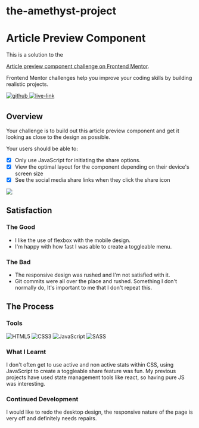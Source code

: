 ﻿# the-amethyst-project
<!-- USE THIS TEMPLATE FOR FUTURE FRONTEND MENTOR PROJECTS, CLEAN CONSISTENT README'S FOR ALL PROJECTS - PAST SELF. -->

<!-- REPLACE HREFS & PROJECT NAMES -->
<h1>Article Preview Component</h1>
<p>
  This is a solution to the 
  
  [Article preview component challenge on Frontend Mentor](https://www.frontendmentor.io/challenges/article-preview-component-dYBN_pYFT).
  
  Frontend Mentor challenges help you improve your coding skills by building realistic projects. 
</p>

<!-- REPLACE HREFS -->
<a href="https://www.frontendmentor.io/solutions/article-preview-component-with-sass-lysjyshB6" target="_blank">
  <img src=https://img.shields.io/badge/solution-3e54a3?&style=for-the-badge&logo=frontendmentor&logoColor=white alt=github style="margin-bottom: 5px;" />
</a>
<a href="https://laughing-khorana-5fc194.netlify.app/" target="_blank">
  <img src=https://img.shields.io/badge/live%20demo-lightgreen?&style=for-the-badge&logo=html5&logoColor=333 alt=live-link style="margin-bottom: 5px;" />
</a>

<!-- REPLACE TASKS -->
<h2>Overview</h2>
Your challenge is to build out this article preview component and get it looking as close to the design as possible.

Your users should be able to:
- [x] Only use JavaScript for initiating the share options.
- [x] View the optimal layout for the component depending on their device's screen size
- [x] See the social media share links when they click the share icon

<!-- IMAGE MAY NEED REPLACING -->
![](./design/mobile-design.jpg)

<!-- REPLACE LIST ITEMS -->
<h2>Satisfaction</h2>
<h3>The Good</h3>
  <ul>
    <li>I like the use of flexbox with the mobile design.</li>
    <li>I'm happy with how fast I was able to create a toggleable menu.</li>
  </ul>
<h3>The Bad</h3>
  <ul>
    <li>The responsive design was rushed and I'm not satisfied with it.</li>
    <li>Git commits were all over the place and rushed. Something I don't normally do, It's important to me that I don't repeat this.</li>
  </ul>

<!-- UPDATE ENTIRE SECTION -->
<h2>The Process</h2>
<h3>Tools</h3>
<p>
  <img alt="HTML5" src="https://img.shields.io/badge/-HTML5-red?style=flat-square&logo=html5&logoColor=white" />
  <img alt="CSS3" src="https://img.shields.io/badge/-CSS3-blue?style=flat-square&logo=css3&logoColor=white" />
  <img alt="JavaScript" src="https://img.shields.io/badge/-JavaScript-yellow?style=flat-square&logo=JavaScript&logoColor=white" />
  
  <img alt="SASS" src="https://img.shields.io/badge/-SASS-bf4080?style=flat-square&logo=sass&logoColor=white" />
</p>
<h3>What I Learnt</h3>
  <p>
    I don't often get to use active and non active stats within CSS, using JavaScript to create a toggleable share feature was fun.
    My previous projects have used state management tools like react, so having pure JS was interesting.
  </p>
<h3>Continued Development</h3>
  <p>
    I would like to redo the desktop design, the responsive nature of the page is very off and definitely needs repairs.
  </p>
  
<!--  Thank you for taking the time to review my projects!  -->
